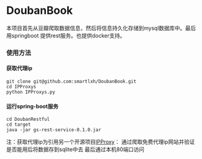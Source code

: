 # DoubanBook

本项目首先从豆瓣爬取数据信息，然后将信息持久化存储到mysql数据库中。最后用springboot 提供rest服务。也提供docker支持。

### 使用方法

#### 获取代理ip
	git clone git@github.com:smartlxh/DoubanBook.git
	cd IPProxys
	python IPProxys.py

#### 运行spring-boot服务
	
	cd DoubanRestful
	cd target
	java -jar gs-rest-service-0.1.0.jar
	
	

注：获取代理ip为引用另一个开源项目[IPProxy](https://github.com/qiyeboy/IPProxys)：
	通过爬取免费代理ip网站并验证是否能用后将数据存到sqlite中去
	最后通过本机80端口访问


